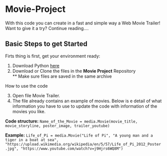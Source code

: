 # Movie-Project

With this code you can create in a fast and simple way a Web Movie Trailer! 
Want to give it a try? Continue reading....

## Basic Steps to get Started 

Firts thing is first, get your environment ready:

1. Download Python [here](https://www.python.org/downloads)
2. Download or Clone the files in the  **Movie Project**  Repository  
** Make sure files are saved in the same archive    

How to use the code 

3. Open file Movie Trailer. 
4. The file already contains an example of movies. Below is e detail of what information you have to use to update the code with information of the movies you like.

  **Code structure:**
  ``Name_of_the_Movie = media.Movie(movie_title, movie_storyline, poster_image, trailer_youtube)``

  **Example:**
  ``Life_of_Pi = media.Movie("Life of Pi",
                         "A young man and a tiger in a boat at sea",
                         "https://upload.wikimedia.org/wikipedia/en/5/57/Life_of_Pi_2012_Poster.jpg",
                         "https://www.youtube.com/watch?v=j9Hjrs6WQ8M")``
